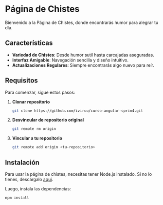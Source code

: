 # Página de Chistes

Bienvenido a la Página de Chistes, donde encontrarás humor para alegrar tu día.

## Características

- **Variedad de Chistes**: Desde humor sutil hasta carcajadas aseguradas.
- **Interfaz Amigable**: Navegación sencilla y diseño intuitivo.
- **Actualizaciones Regulares**: Siempre encontrarás algo nuevo para reír.

## Requisitos

Para comenzar, sigue estos pasos:

1. **Clonar repositorio**
    ```bash
    git clone https://github.com/iviruu/curso-angular-sprin4.git
    ```

2. **Desvincular de repositorio original**
    ```bash
    git remote rm origin
    ```

3. **Vincular a tu repositorio**
    ```bash
    git remote add origin <tu-repositorio>
    ```

## Instalación

Para usar la página de chistes, necesitas tener Node.js instalado. Si no lo tienes, descárgalo [aquí](https://nodejs.org/).

Luego, instala las dependencias:

```bash
npm install
